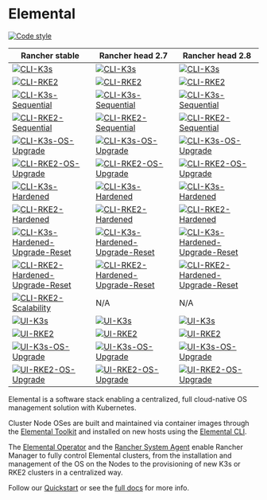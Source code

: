 # Elemental

[![Code style](https://github.com/rancher/elemental/actions/workflows/lint.yaml/badge.svg?branch=main)](https://github.com/rancher/elemental/actions/workflows/lint.yaml)

| Rancher stable  | Rancher head 2.7 | Rancher head 2.8 |
| ------------- |-------------| -------------|
| [![CLI-K3s](https://github.com/rancher/elemental/actions/workflows/cli-k3s-rm_stable.yaml/badge.svg?branch=main)](https://github.com/rancher/elemental/actions/workflows/cli-k3s-rm_stable.yaml)|[![CLI-K3s](https://github.com/rancher/elemental/actions/workflows/cli-k3s-rm_head_2.7.yaml/badge.svg?branch=main)](https://github.com/rancher/elemental/actions/workflows/cli-k3s-rm_head_2.7.yaml)|[![CLI-K3s](https://github.com/rancher/elemental/actions/workflows/cli-k3s-rm_head_2.8.yaml/badge.svg?branch=main)](https://github.com/rancher/elemental/actions/workflows/cli-k3s-rm_head_2.8.yaml)|
| [![CLI-RKE2](https://github.com/rancher/elemental/actions/workflows/cli-rke2-rm_stable.yaml/badge.svg?branch=main)](https://github.com/rancher/elemental/actions/workflows/cli-rke2-rm_stable.yaml) | [![CLI-RKE2](https://github.com/rancher/elemental/actions/workflows/cli-rke2-rm_head_2.7.yaml/badge.svg?branch=main)](https://github.com/rancher/elemental/actions/workflows/cli-rke2-rm_head_2.7.yaml) |[![CLI-RKE2](https://github.com/rancher/elemental/actions/workflows/cli-rke2-rm_head_2.8.yaml/badge.svg?branch=main)](https://github.com/rancher/elemental/actions/workflows/cli-rke2-rm_head_2.8.yaml) |
| [![CLI-K3s-Sequential](https://github.com/rancher/elemental/actions/workflows/cli-k3s-sequential-rm_stable.yaml/badge.svg?branch=main)](https://github.com/rancher/elemental/actions/workflows/cli-k3s-sequential-rm_stable.yaml) | [![CLI-K3s-Sequential](https://github.com/rancher/elemental/actions/workflows/cli-k3s-sequential-rm_head_2.7.yaml/badge.svg?branch=main)](https://github.com/rancher/elemental/actions/workflows/cli-k3s-sequential-rm_head_2.7.yaml) |[![CLI-K3s-Sequential](https://github.com/rancher/elemental/actions/workflows/cli-k3s-sequential-rm_head_2.8.yaml/badge.svg?branch=main)](https://github.com/rancher/elemental/actions/workflows/cli-k3s-sequential-rm_head_2.8.yaml) |
| [![CLI-RKE2-Sequential](https://github.com/rancher/elemental/actions/workflows/cli-rke2-sequential-rm_stable.yaml/badge.svg?branch=main)](https://github.com/rancher/elemental/actions/workflows/cli-rke2-sequential-rm_stable.yaml) | [![CLI-RKE2-Sequential](https://github.com/rancher/elemental/actions/workflows/cli-rke2-sequential-rm_head_2.7.yaml/badge.svg?branch=main)](https://github.com/rancher/elemental/actions/workflows/cli-rke2-sequential-rm_head_2.7.yaml) |[![CLI-RKE2-Sequential](https://github.com/rancher/elemental/actions/workflows/cli-rke2-sequential-rm_head_2.8.yaml/badge.svg?branch=main)](https://github.com/rancher/elemental/actions/workflows/cli-rke2-sequential-rm_head_2.8.yaml) |
| [![CLI-K3s-OS-Upgrade](https://github.com/rancher/elemental/actions/workflows/cli-k3s-os-upgrade-rm_stable.yaml/badge.svg?branch=main)](https://github.com/rancher/elemental/actions/workflows/cli-k3s-os-upgrade-rm_stable.yaml) | [![CLI-K3s-OS-Upgrade](https://github.com/rancher/elemental/actions/workflows/cli-k3s-os-upgrade-rm_head_2.7.yaml/badge.svg?branch=main)](https://github.com/rancher/elemental/actions/workflows/cli-k3s-os-upgrade-rm_head_2.7.yaml) |[![CLI-K3s-OS-Upgrade](https://github.com/rancher/elemental/actions/workflows/cli-k3s-os-upgrade-rm_head_2.8.yaml/badge.svg?branch=main)](https://github.com/rancher/elemental/actions/workflows/cli-k3s-os-upgrade-rm_head_2.8.yaml) |
| [![CLI-RKE2-OS-Upgrade](https://github.com/rancher/elemental/actions/workflows/cli-rke2-os-upgrade-rm_stable.yaml/badge.svg?branch=main)](https://github.com/rancher/elemental/actions/workflows/cli-rke2-os-upgrade-rm_stable.yaml) | [![CLI-RKE2-OS-Upgrade](https://github.com/rancher/elemental/actions/workflows/cli-rke2-os-upgrade-rm_head_2.7.yaml/badge.svg?branch=main)](https://github.com/rancher/elemental/actions/workflows/cli-rke2-os-upgrade-rm_head_2.7.yaml) |[![CLI-RKE2-OS-Upgrade](https://github.com/rancher/elemental/actions/workflows/cli-rke2-os-upgrade-rm_head_2.8.yaml/badge.svg?branch=main)](https://github.com/rancher/elemental/actions/workflows/cli-rke2-os-upgrade-rm_head_2.8.yaml) |
| [![CLI-K3s-Hardened](https://github.com/rancher/elemental/actions/workflows/cli-k3s-hardened-rm_stable.yaml/badge.svg?branch=main)](https://github.com/rancher/elemental/actions/workflows/cli-k3s-hardened-rm_stable.yaml) | [![CLI-K3s-Hardened](https://github.com/rancher/elemental/actions/workflows/cli-k3s-hardened-rm_head_2.7.yaml/badge.svg?branch=main)](https://github.com/rancher/elemental/actions/workflows/cli-k3s-hardened-rm_head_2.7.yaml) |[![CLI-K3s-Hardened](https://github.com/rancher/elemental/actions/workflows/cli-k3s-hardened-rm_head_2.8.yaml/badge.svg?branch=main)](https://github.com/rancher/elemental/actions/workflows/cli-k3s-hardened-rm_head_2.8.yaml) |
| [![CLI-RKE2-Hardened](https://github.com/rancher/elemental/actions/workflows/cli-rke2-hardened-rm_stable.yaml/badge.svg?branch=main)](https://github.com/rancher/elemental/actions/workflows/cli-rke2-hardened-rm_stable.yaml) | [![CLI-RKE2-Hardened](https://github.com/rancher/elemental/actions/workflows/cli-rke2-hardened-rm_head_2.7.yaml/badge.svg?branch=main)](https://github.com/rancher/elemental/actions/workflows/cli-rke2-hardened-rm_head_2.7.yaml) |[![CLI-RKE2-Hardened](https://github.com/rancher/elemental/actions/workflows/cli-rke2-hardened-rm_head_2.8.yaml/badge.svg?branch=main)](https://github.com/rancher/elemental/actions/workflows/cli-rke2-hardened-rm_head_2.8.yaml) |
| [![CLI-K3s-Hardened-Upgrade-Reset](https://github.com/rancher/elemental/actions/workflows/cli-k3s-hardened-upgrade-reset-test-rm_stable.yaml/badge.svg?branch=main)](https://github.com/rancher/elemental/actions/workflows/cli-k3s-hardened-upgrade-reset-test-rm_stable.yaml) | [![CLI-K3s-Hardened-Upgrade-Reset](https://github.com/rancher/elemental/actions/workflows/cli-k3s-hardened-upgrade-reset-rm_head_2.7.yaml/badge.svg?branch=main)](https://github.com/rancher/elemental/actions/workflows/cli-k3s-hardened-upgrade-reset-rm_head_2.7.yaml) |[![CLI-K3s-Hardened-Upgrade-Reset](https://github.com/rancher/elemental/actions/workflows/cli-k3s-hardened-upgrade-reset-rm_head_2.8.yaml/badge.svg?branch=main)](https://github.com/rancher/elemental/actions/workflows/cli-k3s-hardened-upgrade-reset-rm_head_2.8.yaml) |
| [![CLI-RKE2-Hardened-Upgrade-Reset](https://github.com/rancher/elemental/actions/workflows/cli-rke2-hardened-upgrade-reset-test-rm_stable.yaml/badge.svg?branch=main)](https://github.com/rancher/elemental/actions/workflows/cli-rke2-hardened-upgrade-reset-test-rm_stable.yaml) | [![CLI-RKE2-Hardened-Upgrade-Reset](https://github.com/rancher/elemental/actions/workflows/cli-rke2-hardened-upgrade-reset-rm_head_2.7.yaml/badge.svg?branch=main)](https://github.com/rancher/elemental/actions/workflows/cli-rke2-hardened-upgrade-reset-rm_head_2.7.yaml) |[![CLI-RKE2-Hardened-Upgrade-Reset](https://github.com/rancher/elemental/actions/workflows/cli-rke2-hardened-upgrade-reset-rm_head_2.8.yaml/badge.svg?branch=main)](https://github.com/rancher/elemental/actions/workflows/cli-rke2-hardened-upgrade-reset-rm_head_2.8.yaml) |
| [![CLI-RKE2-Scalability](https://github.com/rancher/elemental/actions/workflows/cli-rke2-scalability-rm_stable.yaml/badge.svg?branch=main)](https://github.com/rancher/elemental/actions/workflows/cli-rke2-scalability-rm_stable.yaml) | N/A |N/A |
| [![UI-K3s](https://github.com/rancher/elemental/actions/workflows/ui-k3s-rm_stable.yaml/badge.svg?branch=main)](https://github.com/rancher/elemental/actions/workflows/ui-k3s-rm_stable.yaml) | [![UI-K3s](https://github.com/rancher/elemental/actions/workflows/ui-k3s-rm_head_2.7.yaml/badge.svg?branch=main)](https://github.com/rancher/elemental/actions/workflows/ui-k3s-rm_head_2.7.yaml) |[![UI-K3s](https://github.com/rancher/elemental/actions/workflows/ui-k3s-rm_head_2.8.yaml/badge.svg?branch=main)](https://github.com/rancher/elemental/actions/workflows/ui-k3s-rm_head_2.8.yaml) |
| [![UI-RKE2](https://github.com/rancher/elemental/actions/workflows/ui-rke2-rm_stable.yaml/badge.svg?branch=main)](https://github.com/rancher/elemental/actions/workflows/ui-rke2-rm_stable.yaml) | [![UI-RKE2](https://github.com/rancher/elemental/actions/workflows/ui-rke2-rm_head_2.7.yaml/badge.svg?branch=main)](https://github.com/rancher/elemental/actions/workflows/ui-rke2-rm_head_2.7.yaml) |[![UI-RKE2](https://github.com/rancher/elemental/actions/workflows/ui-rke2-rm_head_2.8.yaml/badge.svg?branch=main)](https://github.com/rancher/elemental/actions/workflows/ui-rke2-rm_head_2.8.yaml) |
| [![UI-K3s-OS-Upgrade](https://github.com/rancher/elemental/actions/workflows/ui-k3s-os-upgrade-rm_stable.yaml/badge.svg?branch=main)](https://github.com/rancher/elemental/actions/workflows/ui-k3s-os-upgrade-rm_stable.yaml) | [![UI-K3s-OS-Upgrade](https://github.com/rancher/elemental/actions/workflows/ui-k3s-os-upgrade-rm_head_2.7.yaml/badge.svg?branch=main)](https://github.com/rancher/elemental/actions/workflows/ui-k3s-os-upgrade-rm_head_2.7.yaml) |[![UI-K3s-OS-Upgrade](https://github.com/rancher/elemental/actions/workflows/ui-k3s-os-upgrade-rm_head_2.8.yaml/badge.svg?branch=main)](https://github.com/rancher/elemental/actions/workflows/ui-k3s-os-upgrade-rm_head_2.8.yaml) |
|[![UI-RKE2-OS-Upgrade](https://github.com/rancher/elemental/actions/workflows/ui-rke2-os-upgrade-rm_stable.yaml/badge.svg?branch=main)](https://github.com/rancher/elemental/actions/workflows/ui-rke2-os-upgrade-rm_stable.yaml) | [![UI-RKE2-OS-Upgrade](https://github.com/rancher/elemental/actions/workflows/ui-rke2-os-upgrade-rm_head_2.7.yaml/badge.svg?branch=main)](https://github.com/rancher/elemental/actions/workflows/ui-rke2-os-upgrade-rm_head_2.7.yaml) |[![UI-RKE2-OS-Upgrade](https://github.com/rancher/elemental/actions/workflows/ui-rke2-os-upgrade-rm_head_2.8.yaml/badge.svg?branch=main)](https://github.com/rancher/elemental/actions/workflows/ui-rke2-os-upgrade-rm_head_2.8.yaml)|

Elemental is a software stack enabling a centralized, full cloud-native OS management solution with Kubernetes.

Cluster Node OSes are built and maintained via container images through the [Elemental Toolkit](https://rancher.github.io/elemental-toolkit/) and installed on new hosts using the [Elemental CLI](https://github.com/rancher/elemental-cli).

The [Elemental Operator](https://github.com/rancher/elemental-operator) and the [Rancher System Agent](https://github.com/rancher/system-agent) enable Rancher Manager to fully control Elemental clusters, from the installation and management of the OS on the Nodes to the provisioning of new K3s or RKE2 clusters in a centralized way.

Follow our [Quickstart](https://rancher.github.io/elemental/quickstart/) or see the [full docs](https://rancher.github.io/elemental/) for more info.
